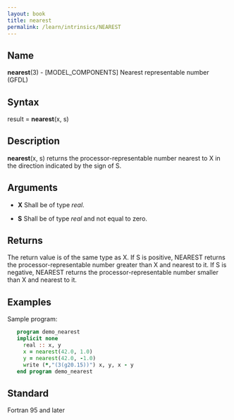 ```yaml
---
layout: book
title: nearest
permalink: /learn/intrinsics/NEAREST
---
```

## __Name__

__nearest__(3) - \[MODEL\_COMPONENTS\] Nearest representable number
(GFDL)

## __Syntax__

result = __nearest__(x, s)

## __Description__

__nearest__(x, s) returns the processor-representable number nearest to
X in the direction indicated by the sign of S.

## __Arguments__

  - __X__
    Shall be of type _real_.

  - __S__
    Shall be of type _real_ and not equal to zero.

## __Returns__

The return value is of the same type as X. If S is positive, NEAREST
returns the processor-representable number greater than X and nearest to
it. If S is negative, NEAREST returns the processor-representable number
smaller than X and nearest to it.

## __Examples__

Sample program:

```fortran
   program demo_nearest
   implicit none
     real :: x, y
     x = nearest(42.0, 1.0)
     y = nearest(42.0, -1.0)
     write (*,"(3(g20.15))") x, y, x - y
   end program demo_nearest
```

## __Standard__

Fortran 95 and later
